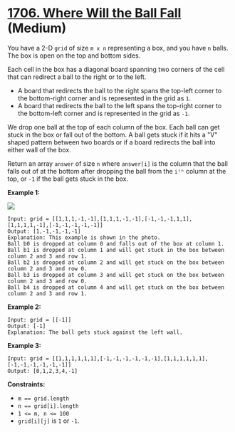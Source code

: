 # [1706. Where Will the Ball Fall][link] (Medium)

[link]: https://leetcode.com/problems/where-will-the-ball-fall/

You have a 2-D `grid` of size `m x n` representing a box, and you have `n` balls. The box is open on
the top and bottom sides.

Each cell in the box has a diagonal board spanning two corners of the cell that can redirect a ball
to the right or to the left.

- A board that redirects the ball to the right spans the top-left corner to the bottom-right corner and
is represented in the grid as `1`.
- A board that redirects the ball to the left spans the top-right corner to the bottom-left corner and
is represented in the grid as `-1`.

We drop one ball at the top of each column of the box. Each ball can get stuck in the box or fall
out of the bottom. A ball gets stuck if it hits a "V" shaped pattern between two boards or if a
board redirects the ball into either wall of the box.

Return an array  `answer` of size  `n` where  `answer[i]` is the column that the ball falls out of
at the bottom after dropping the ball from the  `iᵗʰ` column at the top, or `-1` if the ball gets
stuck in the box.

**Example 1:**

**![](https://assets.leetcode.com/uploads/2019/09/26/ball.jpg)**

```
Input: grid = [[1,1,1,-1,-1],[1,1,1,-1,-1],[-1,-1,-1,1,1],[1,1,1,1,-1],[-1,-1,-1,-1,-1]]
Output: [1,-1,-1,-1,-1]
Explanation: This example is shown in the photo.
Ball b0 is dropped at column 0 and falls out of the box at column 1.
Ball b1 is dropped at column 1 and will get stuck in the box between column 2 and 3 and row 1.
Ball b2 is dropped at column 2 and will get stuck on the box between column 2 and 3 and row 0.
Ball b3 is dropped at column 3 and will get stuck on the box between column 2 and 3 and row 0.
Ball b4 is dropped at column 4 and will get stuck on the box between column 2 and 3 and row 1.
```

**Example 2:**

```
Input: grid = [[-1]]
Output: [-1]
Explanation: The ball gets stuck against the left wall.
```

**Example 3:**

```
Input: grid = [[1,1,1,1,1,1],[-1,-1,-1,-1,-1,-1],[1,1,1,1,1,1],[-1,-1,-1,-1,-1,-1]]
Output: [0,1,2,3,4,-1]
```

**Constraints:**

- `m == grid.length`
- `n == grid[i].length`
- `1 <= m, n <= 100`
- `grid[i][j]` is `1` or `-1`.
